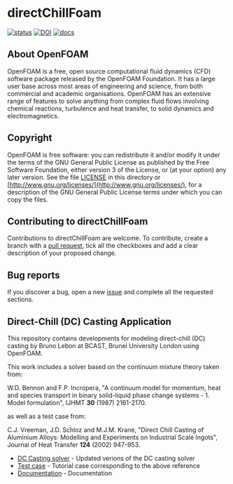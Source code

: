 # directChillFoam

<!-- badges: start -->
[![status](https://joss.theoj.org/papers/71097ad0617d8fd3da4c5196877ccb73/status.svg)](https://joss.theoj.org/papers/71097ad0617d8fd3da4c5196877ccb73)
[![DOI](https://zenodo.org/badge/263608946.svg)](https://zenodo.org/badge/latestdoi/263608946)
[![docs](https://img.shields.io/readthedocs/d?color=green)](https://blebon.com/directChillFoam)
<!-- badges: end -->

## About OpenFOAM  

  OpenFOAM is a free, open source computational fluid dynamics (CFD) software
  package released by the OpenFOAM Foundation. It has a large user base across
  most areas of engineering and science, from both commercial and academic
  organisations. OpenFOAM has an extensive range of features to solve anything
  from complex fluid flows involving chemical reactions, turbulence and heat
  transfer, to solid dynamics and electromagnetics.

## Copyright  

  OpenFOAM is free software: you can redistribute it and/or modify it under the
  terms of the GNU General Public License as published by the Free Software
  Foundation, either version 3 of the License, or (at your option) any later
  version.  See the file [LICENSE](LICENSE) in this directory or
  [http://www.gnu.org/licenses/](http://www.gnu.org/licenses/), for a description of the GNU General Public
  License terms under which you can copy the files.

## Contributing to directChillFoam

  Contributions to directChillFoam are welcome. To contribute, create a branch with a [pull request](https://github.com/blebon/directChillFoam/pulls), tick all the checkboxes and add a clear description of your proposed change.

## Bug reports

  If you discover a bug, open a new [issue](https://github.com/blebon/directChillFoam/issues/new) and complete all the requested sections.

## Direct-Chill (DC) Casting Application  

  This repository contains developments for modeling direct-chill (DC) casting
  by Bruno Lebon at BCAST, Brunel University London using OpenFOAM.

  This work includes a solver based on the continuum mixture theory taken from:

  W.D. Bennon and F.P. Incropera, "A continuum model for momentum, heat and
  species transport in binary solid-liquid phase change systems - 1. Model
  formulation", IJHMT **30** (1987) 2161-2170.

  as well as a test case from:
  
  C.J. Vreeman, J.D. Schloz and M.J.M. Krane, "Direct Chill Casting of Aluminium
  Alloys: Modelling and Experiments on Industrial Scale Ingots", Journal of Heat
  Transfer **124** (2002) 947-953.

* [DC Casting solver](applications/solvers/heatTransfer/directChillFoam) - Updated verions of the DC casting solver
* [Test case](tutorials/heatTransfer/directChillFoam/Vreeman2002) - Tutorial case corresponding to the above reference
* [Documentation](https://blebon.com/directChillFoam/) - Documentation
